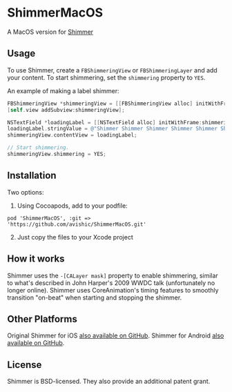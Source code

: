 # ShimmerMacOS

A MacOS version for [Shimmer](https://github.com/facebook/Shimmer)

## Usage
To use Shimmer, create a `FBShimmeringView` or `FBShimmeringLayer` and add your content. To start shimmering, set the `shimmering` property to `YES`.

An example of making a label shimmer:

```objective-c
FBShimmeringView *shimmeringView = [[FBShimmeringView alloc] initWithFrame:self.view.bounds];
[self.view addSubview:shimmeringView];

NSTextField *loadingLabel = [[NSTextField alloc] initWithFrame:shimmeringView.bounds];
loadingLabel.stringValue = @"Shimmer Shimmer Shimmer Shimmer Shimmer Shimmer Shimmer";
shimmeringView.contentView = loadingLabel;

// Start shimmering.
shimmeringView.shimmering = YES;

```

## Installation
Two options:

1) Using Cocoapods, add to your podfile: 

` pod 'ShimmerMacOS', :git => 'https://github.com/avishic/ShimmerMacOS.git' `

2) Just copy the files to your Xcode project

## How it works
Shimmer uses the `-[CALayer mask]` property to enable shimmering, similar to what's described in John Harper's 2009 WWDC talk (unfortunately no longer online). Shimmer uses CoreAnimation's timing features to smoothly transition "on-beat" when starting and stopping the shimmer.

## Other Platforms

Original Shimmer for iOS [also available on GitHub](https://github.com/facebook/Shimmer).
Shimmer for Android [also available on GitHub](https://github.com/facebook/shimmer-android).

## License
Shimmer is BSD-licensed. They also provide an additional patent grant.
